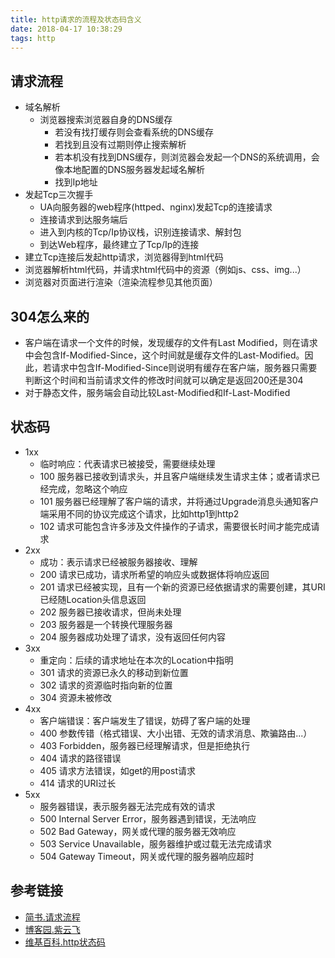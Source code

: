 ```yaml
---
title: http请求的流程及状态码含义
date: 2018-04-17 10:38:29
tags: http
---
```


## 请求流程
- 域名解析
    - 浏览器搜索浏览器自身的DNS缓存
        - 若没有找打缓存则会查看系统的DNS缓存
        - 若找到且没有过期则停止搜索解析
        - 若本机没有找到DNS缓存，则浏览器会发起一个DNS的系统调用，会像本地配置的DNS服务器发起域名解析
        - 找到Ip地址
- 发起Tcp三次握手
    - UA向服务器的web程序(httped、nginx)发起Tcp的连接请求
    - 连接请求到达服务端后
    - 进入到内核的Tcp/Ip协议栈，识别连接请求、解封包
    - 到达Web程序，最终建立了Tcp/Ip的连接
- 建立Tcp连接后发起http请求，浏览器得到html代码
- 浏览器解析html代码，并请求html代码中的资源（例如js、css、img...）
- 浏览器对页面进行渲染（渲染流程参见其他页面）

## 304怎么来的
- 客户端在请求一个文件的时候，发现缓存的文件有Last Modified，则在请求中会包含If-Modified-Since，这个时间就是缓存文件的Last-Modified。因此，若请求中包含If-Modified-Since则说明有缓存在客户端，服务器只需要判断这个时间和当前请求文件的修改时间就可以确定是返回200还是304
- 对于静态文件，服务端会自动比较Last-Modified和If-Last-Modified

## 状态码
- 1xx 
    - 临时响应：代表请求已被接受，需要继续处理
    - 100 服务器已接收到请求头，并且客户端继续发生请求主体；或者请求已经完成，忽略这个响应
    - 101 服务器已经理解了客户端的请求，并将通过Upgrade消息头通知客户端采用不同的协议完成这个请求，比如http1到http2
    - 102 请求可能包含许多涉及文件操作的子请求，需要很长时间才能完成请求
- 2xx 
    - 成功：表示请求已经被服务器接收、理解
    - 200 请求已成功，请求所希望的响应头或数据体将响应返回
    - 201 请求已经被实现，且有一个新的资源已经依据请求的需要创建，其URI已经随Location头信息返回
    - 202 服务器已接收请求，但尚未处理
    - 203 服务器是一个转换代理服务器
    - 204 服务器成功处理了请求，没有返回任何内容
- 3xx
    - 重定向：后续的请求地址在本次的Location中指明
    - 301 请求的资源已永久的移动到新位置
    - 302 请求的资源临时指向新的位置
    - 304 资源未被修改
- 4xx
    - 客户端错误：客户端发生了错误，妨碍了客户端的处理
    - 400 参数传错（格式错误、大小出错、无效的请求消息、欺骗路由...） 
    - 403 Forbidden，服务器已经理解请求，但是拒绝执行
    - 404 请求的路径错误
    - 405 请求方法错误，如get的用post请求
    - 414 请求的URI过长
- 5xx
    - 服务器错误，表示服务器无法完成有效的请求
    - 500 Internal Server Error，服务器遇到错误，无法响应
    - 502 Bad Gateway，网关或代理的服务器无效响应
    - 503 Service Unavailable，服务器维护或过载无法完成请求
    - 504 Gateway Timeout，网关或代理的服务器响应超时

## 参考链接
- [简书.请求流程](https://www.jianshu.com/p/fbe0e9fa45a6)
- [博客园.紫云飞](http://www.cnblogs.com/ziyunfei/archive/2012/11/16/2772729.htm)
- [维基百科.http状态码](https://zh.wikipedia.org/wiki/HTTP%E7%8A%B6%E6%80%81%E7%A0%81)